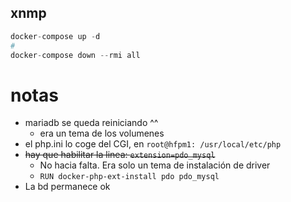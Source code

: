 ## xnmp
```s
docker-compose up -d
#
docker-compose down --rmi all
```
# notas
- mariadb se queda reiniciando ^^
  - era un tema de los volumenes
- el php.ini lo coge del CGI, en `root@hfpm1: /usr/local/etc/php`
- ~~hay que habilitar la linea: `extension=pdo_mysql`~~
  - No hacia falta. Era solo un tema de instalación de driver 
  - `RUN docker-php-ext-install pdo pdo_mysql`
- La bd permanece ok